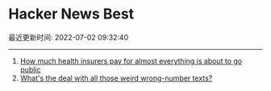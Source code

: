 # Hacker News Best

最近更新时间: 2022-07-02 09:32:40

--- 
1. [How much health insurers pay for almost everything is about to go public](https://khn.org/news/article/health-insurers-price-transparency-public-rates-costs/) 
2. [What's the deal with all those weird wrong-number texts?](https://maxread.substack.com/p/whats-the-deal-with-all-those-weird) 
